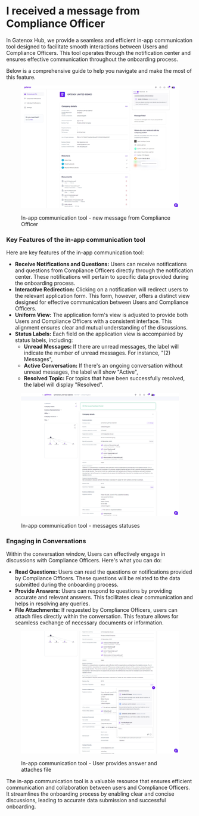 # I received a message from Compliance Officer

In Gatenox Hub, we provide a seamless and efficient in-app communication tool designed to facilitate smooth interactions between Users and Compliance Officers. This tool operates through the notification center and ensures effective communication throughout the onboarding process.&#x20;

Below is a comprehensive guide to help you navigate and make the most of this feature.

<figure><img src="../.gitbook/assets/CommsTool_new_message_from_ComplianceOfficer.png" alt="In-app communication tool - new message from Compliance Officer"><figcaption><p>In-app communication tool - new message from Compliance Officer</p></figcaption></figure>

### Key Features of the in-app communication tool

Here are key features of the in-app communication tool:

* **Receive Notifications and Questions:** Users can receive notifications and questions from Compliance Officers directly through the notification center. These notifications will pertain to specific data provided during the onboarding process.
* **Interactive Redirection:** Clicking on a notification will redirect users to the relevant application form. This form, however, offers a distinct view designed for effective communication between Users and Compliance Officers.
* **Uniform View:** The application form's view is adjusted to provide both Users and Compliance Officers with a consistent interface. This alignment ensures clear and mutual understanding of the discussions.
* **Status Labels:** Each field on the application view is accompanied by status labels, including:
  * **Unread Messages:** If there are unread messages, the label will indicate the number of unread messages. For instance, "(2) Messages",
  * **Active Conversation:** If there's an ongoing conversation without unread messages, the label will show "Active",
  * **Resolved Topic:** For topics that have been successfully resolved, the label will display "Resolved".

<figure><img src="../.gitbook/assets/CommsTool_User_messages_statuses.png" alt="In-app communication tool - messages statuses"><figcaption><p>In-app communication tool - messages statuses</p></figcaption></figure>

### **Engaging in Conversations**

Within the conversation window, Users can effectively engage in discussions with Compliance Officers. Here's what you can do:

* **Read Questions:** Users can read the questions or notifications provided by Compliance Officers. These questions will be related to the data submitted during the onboarding process.
* **Provide Answers:** Users can respond to questions by providing accurate and relevant answers. This facilitates clear communication and helps in resolving any queries.
* **File Attachments:** If requested by Compliance Officers, users can attach files directly within the conversation. This feature allows for seamless exchange of necessary documents or information.

<figure><img src="../.gitbook/assets/CommsTool_answer_from_User.png" alt="In-app communication tool - User provides answer and attaches file"><figcaption><p>In-app communication tool - User provides answer and attaches file</p></figcaption></figure>

The in-app communication tool is a valuable resource that ensures efficient communication and collaboration between users and Compliance Officers. It streamlines the onboarding process by enabling clear and concise discussions, leading to accurate data submission and successful onboarding.
